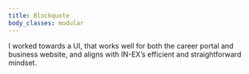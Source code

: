 ```yaml
---
title: Blockquote
body_classes: modular
---
```


I worked towards a UI, that works well for both the career portal and business website, and aligns with IN-EX’s efficient and straightforward mindset.